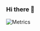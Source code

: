 ### Hi there 👋

![Metrics](https://metrics.lecoq.io/v1in?template=classic&base.repositories=0&isocalendar=1&languages=1&pagespeed=1&pagespeed.detailed=true&pagespeed.screenshot=false&isocalendar.duration=half-year&config.timezone=Europe%2FMinsk)